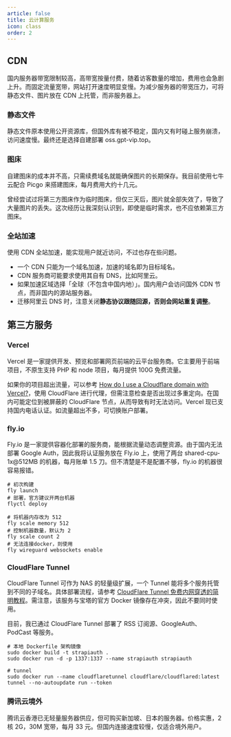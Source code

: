 ```yaml
---
article: false
title: 云计算服务
icon: class
order: 2
---
```


## CDN

国内服务器带宽限制较高，高带宽按量付费，随着访客数量的增加，费用也会急剧上升。而固定流量宽带，网站打开速度明显变慢。为减少服务器的带宽压力，可将静态文件、图片放在 CDN 上托管，而非服务器上。

### 静态文件

静态文件原本使用公开资源库，但国外库有被不稳定，国内又有时碰上服务崩溃，访问速度慢。最终还是选择自建部署 oss.gpt-vip.top。

### 图床

自建图床的成本并不高，只需续费域名就能确保图片的长期保存。我目前使用七牛云配合 Picgo 来搭建图床，每月费用大约十几元。

曾经尝试过将第三方图床作为临时图床，但仅三天后，图片就全部失效了，导致了大量图片的丢失。这次经历让我深刻认识到，即使是临时需求，也不应依赖第三方图床。

### 全站加速

使用 CDN 全站加速，能实现用户就近访问，不过也存在些问题。

- 一个 CDN 只能为一个域名加速，加速的域名即为目标域名。
- CDN 服务商可能要求使用其自有 DNS，比如阿里云。
- 如果加速区域选择「全球（不包含中国内地）」。国内用户会访问国外 CDN 节点，而非国内的源站服务器。
- 迁移阿里云 DNS 时，注意关闭**静态协议跟随回源，否则会网站重复调整**。

## 第三方服务

### Vercel

Vercel 是一家提供开发、预览和部署网页前端的云平台服务商。它主要用于前端项目，不原生支持 PHP 和 node 项目，每月提供 100G 免费流量。

如果你的项目超出流量，可以参考 [How do I use a Cloudflare domain with Vercel?](https://vercel.com/guides/using-cloudflare-with-vercel)，使用 CloudFlare 进行代理，但需注意检查是否出现过多重定向。在国内可能定位到被屏蔽的 CloudFlare 节点，从而导致有时无法访问。Vercel 现已支持国内电话认证。如流量超出不多，可切换账户部署。

### fly.io

Fly.io 是一家提供容器化部署的服务商，能根据流量动态调整资源。由于国内无法部署 Google Auth，因此我将认证服务放在 Fly.io 上，使用了两台 shared-cpu-1x@512MB 的机器，每月账单 1.5 刀。但不清楚是不是配置不够，fly.io 的机器很容易报错。

```shell
# 初次构建
fly launch
# 部署，官方建议开两台机器
flyctl deploy

# 将机器内存改为 512
fly scale memory 512
# 控制机器数量，默认为 2
fly scale count 2
# 无法连接docker，则使用
fly wireguard websockets enable
```

### CloudFlare Tunnel

CloudFlare Tunnel 可作为 NAS 的轻量级扩展，一个 Tunnel 能将多个服务托管到不同的子域名。具体部署流程，请参考 [CloudFlare Tunnel 免费内网穿透的简明教程](https://sspai.com/post/79278)。需注意，该服务与宝塔的官方 Docker 镜像存在冲突，因此不要同时使用。

目前，我已通过 CloudFlare Tunnel 部署了 RSS 订阅源、GoogleAuth、PodCast 等服务。

```shell
# 本地 Dockerfile 架构镜像
sudo docker build -t strapiauth .
sudo docker run -d -p 1337:1337 --name strapiauth strapiauth

# tunnel
sudo docker run --name cloudflaretunnel cloudflare/cloudflared:latest tunnel --no-autoupdate run --token 
```

### 腾讯云境外

腾讯云香港已无轻量服务器供应，但可购买新加坡、日本的服务器。价格实惠，2 核 2G，30M 宽带，每月 33 元。但国内连接速度较慢，仅适合境外用户。
